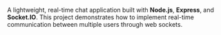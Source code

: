 A lightweight, real-time chat application built with **Node.js**, **Express**, and **Socket.IO**. This project demonstrates how to implement real-time communication between multiple users through web sockets.
